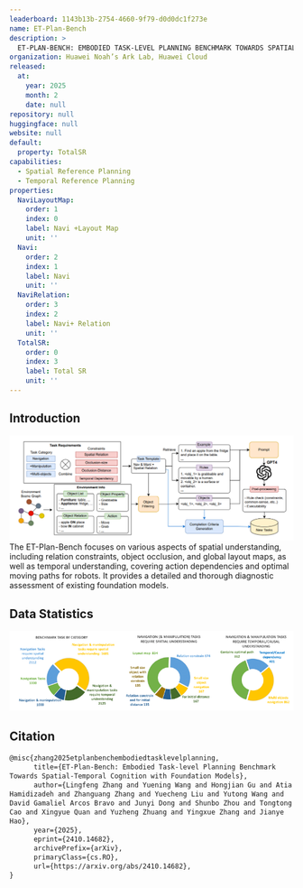 ```yaml
---
leaderboard: 1143b13b-2754-4660-9f79-d0d0dc1f273e
name: ET-Plan-Bench
description: >
  ET-PLAN-BENCH: EMBODIED TASK-LEVEL PLANNING BENCHMARK TOWARDS SPATIAL-TEMPORAL COGNITION WITH FOUNDATION MODELS
organization: Huawei Noah’s Ark Lab, Huawei Cloud
released:
  at:
    year: 2025
    month: 2
    date: null
repository: null
huggingface: null
website: null
default:
  property: TotalSR
capabilities:
  - Spatial Reference Planning
  - Temporal Reference Planning
properties:
  NaviLayoutMap:
    order: 1
    index: 0
    label: Navi +Layout Map
    unit: ''
  Navi:
    order: 2
    index: 1
    label: Navi
    unit: ''
  NaviRelation:
    order: 3
    index: 2
    label: Navi+ Relation
    unit: ''
  TotalSR:
    order: 0
    index: 3
    label: Total SR
    unit: ''
---
```


## Introduction

![alt text](assets/1-2.png)
The ET-Plan-Bench focuses on various aspects of spatial understanding, including relation constraints, object occlusion, and global layout maps, as well as temporal understanding, covering action dependencies and optimal moving paths for robots. It provides a detailed and thorough diagnostic assessment of existing foundation models.

## Data Statistics

![alt text](assets/1-1.png)

## Citation

```
@misc{zhang2025etplanbenchembodiedtasklevelplanning,
      title={ET-Plan-Bench: Embodied Task-level Planning Benchmark Towards Spatial-Temporal Cognition with Foundation Models},
      author={Lingfeng Zhang and Yuening Wang and Hongjian Gu and Atia Hamidizadeh and Zhanguang Zhang and Yuecheng Liu and Yutong Wang and David Gamaliel Arcos Bravo and Junyi Dong and Shunbo Zhou and Tongtong Cao and Xingyue Quan and Yuzheng Zhuang and Yingxue Zhang and Jianye Hao},
      year={2025},
      eprint={2410.14682},
      archivePrefix={arXiv},
      primaryClass={cs.RO},
      url={https://arxiv.org/abs/2410.14682},
}
```
